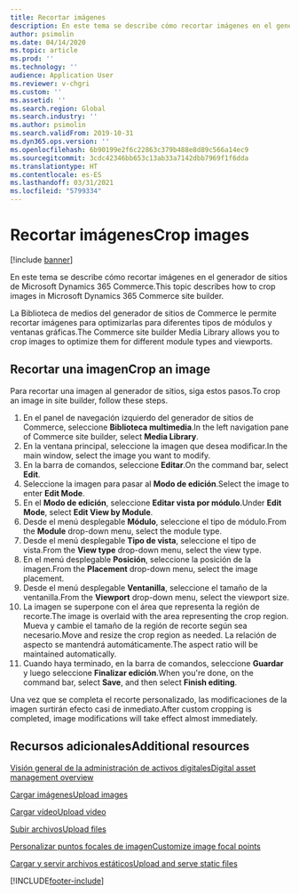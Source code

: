 ```yaml
---
title: Recortar imágenes
description: En este tema se describe cómo recortar imágenes en el generador de sitios de Microsoft Dynamics 365 Commerce.
author: psimolin
ms.date: 04/14/2020
ms.topic: article
ms.prod: ''
ms.technology: ''
audience: Application User
ms.reviewer: v-chgri
ms.custom: ''
ms.assetid: ''
ms.search.region: Global
ms.search.industry: ''
ms.author: psimolin
ms.search.validFrom: 2019-10-31
ms.dyn365.ops.version: ''
ms.openlocfilehash: 6b90199e2f6c22863c379b488e8d89c566a14ec9
ms.sourcegitcommit: 3cdc42346bb653c13ab33a7142dbb7969f1f6dda
ms.translationtype: HT
ms.contentlocale: es-ES
ms.lasthandoff: 03/31/2021
ms.locfileid: "5799334"
---
```

# <a name="crop-images"></a><span data-ttu-id="f78d2-103">Recortar imágenes</span><span class="sxs-lookup"><span data-stu-id="f78d2-103">Crop images</span></span>

[!include [banner](includes/banner.md)]

<span data-ttu-id="f78d2-104">En este tema se describe cómo recortar imágenes en el generador de sitios de Microsoft Dynamics 365 Commerce.</span><span class="sxs-lookup"><span data-stu-id="f78d2-104">This topic describes how to crop images in Microsoft Dynamics 365 Commerce site builder.</span></span>

<span data-ttu-id="f78d2-105">La Biblioteca de medios del generador de sitios de Commerce le permite recortar imágenes para optimizarlas para diferentes tipos de módulos y ventanas gráficas.</span><span class="sxs-lookup"><span data-stu-id="f78d2-105">The Commerce site builder Media Library allows you to crop images to optimize them for different module types and viewports.</span></span>

## <a name="crop-an-image"></a><span data-ttu-id="f78d2-106">Recortar una imagen</span><span class="sxs-lookup"><span data-stu-id="f78d2-106">Crop an image</span></span>

<span data-ttu-id="f78d2-107">Para recortar una imagen al generador de sitios, siga estos pasos.</span><span class="sxs-lookup"><span data-stu-id="f78d2-107">To crop an image in site builder, follow these steps.</span></span>

1. <span data-ttu-id="f78d2-108">En el panel de navegación izquierdo del generador de sitios de Commerce, seleccione **Biblioteca multimedia**.</span><span class="sxs-lookup"><span data-stu-id="f78d2-108">In the left navigation pane of Commerce site builder, select **Media Library**.</span></span>
1. <span data-ttu-id="f78d2-109">En la ventana principal, seleccione la imagen que desea modificar.</span><span class="sxs-lookup"><span data-stu-id="f78d2-109">In the main window, select the image you want to modify.</span></span>
1. <span data-ttu-id="f78d2-110">En la barra de comandos, seleccione **Editar**.</span><span class="sxs-lookup"><span data-stu-id="f78d2-110">On the command bar, select **Edit**.</span></span>
1. <span data-ttu-id="f78d2-111">Seleccione la imagen para pasar al **Modo de edición**.</span><span class="sxs-lookup"><span data-stu-id="f78d2-111">Select the image to enter **Edit Mode**.</span></span>
1. <span data-ttu-id="f78d2-112">En el **Modo de edición**, seleccione **Editar vista por módulo**.</span><span class="sxs-lookup"><span data-stu-id="f78d2-112">Under **Edit Mode**, select **Edit View by Module**.</span></span>
1. <span data-ttu-id="f78d2-113">Desde el menú desplegable **Módulo**, seleccione el tipo de módulo.</span><span class="sxs-lookup"><span data-stu-id="f78d2-113">From the **Module** drop-down menu, select the module type.</span></span>
1. <span data-ttu-id="f78d2-114">Desde el menú desplegable **Tipo de vista**, seleccione el tipo de vista.</span><span class="sxs-lookup"><span data-stu-id="f78d2-114">From the **View type** drop-down menu, select the view type.</span></span>
1. <span data-ttu-id="f78d2-115">En el menú desplegable **Posición**, seleccione la posición de la imagen.</span><span class="sxs-lookup"><span data-stu-id="f78d2-115">From the **Placement** drop-down menu, select the image placement.</span></span>
1. <span data-ttu-id="f78d2-116">Desde el menú desplegable **Ventanilla**, seleccione el tamaño de la ventanilla.</span><span class="sxs-lookup"><span data-stu-id="f78d2-116">From the **Viewport** drop-down menu, select the viewport size.</span></span>
1. <span data-ttu-id="f78d2-117">La imagen se superpone con el área que representa la región de recorte.</span><span class="sxs-lookup"><span data-stu-id="f78d2-117">The image is overlaid with the area representing the crop region.</span></span> <span data-ttu-id="f78d2-118">Mueva y cambie el tamaño de la región de recorte según sea necesario.</span><span class="sxs-lookup"><span data-stu-id="f78d2-118">Move and resize the crop region as needed.</span></span> <span data-ttu-id="f78d2-119">La relación de aspecto se mantendrá automáticamente.</span><span class="sxs-lookup"><span data-stu-id="f78d2-119">The aspect ratio will be maintained automatically.</span></span>
1. <span data-ttu-id="f78d2-120">Cuando haya terminado, en la barra de comandos, seleccione **Guardar** y luego seleccione **Finalizar edición**.</span><span class="sxs-lookup"><span data-stu-id="f78d2-120">When you're done, on the command bar, select **Save**, and then select **Finish editing**.</span></span> 

<span data-ttu-id="f78d2-121">Una vez que se completa el recorte personalizado, las modificaciones de la imagen surtirán efecto casi de inmediato.</span><span class="sxs-lookup"><span data-stu-id="f78d2-121">After custom cropping is completed, image modifications will take effect almost immediately.</span></span>

## <a name="additional-resources"></a><span data-ttu-id="f78d2-122">Recursos adicionales</span><span class="sxs-lookup"><span data-stu-id="f78d2-122">Additional resources</span></span>

[<span data-ttu-id="f78d2-123">Visión general de la administración de activos digitales</span><span class="sxs-lookup"><span data-stu-id="f78d2-123">Digital asset management overview</span></span>](dam-overview.md)

[<span data-ttu-id="f78d2-124">Cargar imágenes</span><span class="sxs-lookup"><span data-stu-id="f78d2-124">Upload images</span></span>](dam-upload-images.md)

[<span data-ttu-id="f78d2-125">Cargar vídeo</span><span class="sxs-lookup"><span data-stu-id="f78d2-125">Upload video</span></span>](dam-upload-video.md)

[<span data-ttu-id="f78d2-126">Subir archivos</span><span class="sxs-lookup"><span data-stu-id="f78d2-126">Upload files</span></span>](dam-upload-files.md)

[<span data-ttu-id="f78d2-127">Personalizar puntos focales de imagen</span><span class="sxs-lookup"><span data-stu-id="f78d2-127">Customize image focal points</span></span>](dam-custom-focal-point.md)

[<span data-ttu-id="f78d2-128">Cargar y servir archivos estáticos</span><span class="sxs-lookup"><span data-stu-id="f78d2-128">Upload and serve static files</span></span>](upload-serve-static-files.md)


[!INCLUDE[footer-include](../includes/footer-banner.md)]
